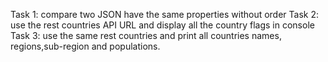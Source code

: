 Task 1: compare two JSON have the same properties without order Task 2: use the rest countries API URL and display all the country flags in console Task 3: use the same rest countries and print all countries names, regions,sub-region and populations.
